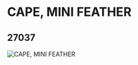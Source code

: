 # CAPE, MINI FEATHER
## 27037
![CAPE, MINI FEATHER](https://lc-www-live-s.legocdn.com/media/bricks/5/2/6154351.jpg)
